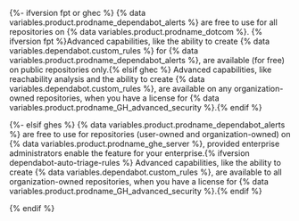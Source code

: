 {%- ifversion fpt or ghec %}
{% data variables.product.prodname_dependabot_alerts %} are free to use for all repositories on {% data variables.product.prodname_dotcom %}. {% ifversion fpt %}Advanced capabilities, like the ability to create {% data variables.dependabot.custom_rules %} for {% data variables.product.prodname_dependabot_alerts %}, are available (for free) on public repositories only.{% elsif ghec %} Advanced capabilities, like reachability analysis and the ability to create {% data variables.dependabot.custom_rules %}, are available on any organization-owned repositories, when you have a license for {% data variables.product.prodname_GH_advanced_security %}.{% endif %}

{%- elsif ghes %}
{% data variables.product.prodname_dependabot_alerts %} are free to use for repositories (user-owned and organization-owned) on {% data variables.product.prodname_ghe_server %}, provided enterprise administrators enable the feature for your enterprise.{% ifversion dependabot-auto-triage-rules %} Advanced capabilities, like the ability to create {% data variables.dependabot.custom_rules %}, are available to all organization-owned repositories, when you have a license for {% data variables.product.prodname_GH_advanced_security %}.{% endif %}

{% endif %}
